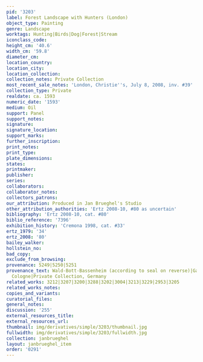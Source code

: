 ```yaml
---
pid: '3203'
label: Forest Landscape with Hunters (London)
object_type: Painting
genre: Landscape
worktags: Hunting|Birds|Dog|Forest|Stream
iconclass_code:
height_cm: '40.6'
width_cm: '59.8'
diameter_cm:
location_country:
location_city:
location_collection:
collection_notes: Private Collection
most_recent_sale_notes: 'London, Christie''s, July 8, 2008, inv. #39'
collection_type: Private
realdate: ca. 1593
numeric_date: '1593'
medium: Oil
support: Panel
support_notes:
signature:
signature_location:
support_marks:
further_inscription:
print_notes:
print_type:
plate_dimensions:
states:
printmaker:
publisher:
series:
collaborators:
collaborator_notes:
collectors_patrons:
our_attribution: Produced in Jan Brueghel's Studio
other_attribution_authorities: 'Ertz 2008-10, #80 as uncertain'
bibliography: 'Ertz 2008-10, cat. #80'
biblio_reference: '7396'
exhibition_history: 'Cremona 1998, cat. #33'
ertz_1979: '34'
ertz_2008: '80'
bailey_walker:
hollstein_no:
bad_copy:
exclude_from_browsing:
provenance: 5249|5250|5251
provenance_text: Wald-Bott-Bassenheim (according to seal on reverse)|Gallery Abels,
  Cologne|Private Collection, Germany
related_works: 3212|3207|3200|3288|3202|3004|3213|3229|2953|3205
related_works_notes:
copies_and_variants:
curatorial_files:
general_notes:
discussion: '255'
external_resources_title:
external_resources_url:
thumbnail: img/derivatives/simple/3203/thumbnail.jpg
fullwidth: img/derivatives/simple/3203/fullwidth.jpg
collection: janbrueghel
layout: janbrueghel_item
order: '0291'
---
```


